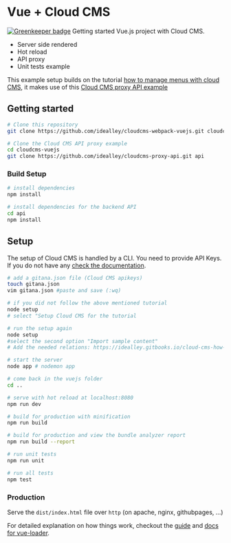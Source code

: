 # Vue + Cloud CMS

[![Greenkeeper badge](https://badges.greenkeeper.io/idealley/cloudcms-webpack-vuejs.svg)](https://greenkeeper.io/)
Getting started Vue.js project with Cloud CMS.

* Server side rendered
* Hot reload
* API proxy
* Unit tests example

This example setup builds on the tutorial [how to manage menus with cloud CMS](https://idealley.gitbooks.io/cloud-cms-how-to-manage-menus/), it makes use of this [Cloud CMS proxy API example](https://github.com/idealley/cloudcms-proxy-api)

## Getting started

```bash
# Clone this repository
git clone https://github.com/idealley/cloudcms-webpack-vuejs.git cloudcms-vuejs

# Clone the Cloud CMS API proxy example
cd cloudcms-vuejs
git clone https://github.com/idealley/cloudcms-proxy-api.git api
```

### Build Setup

``` bash
# install dependencies
npm install

# install dependencies for the backend API
cd api
npm install
```
## Setup
The setup of Cloud CMS is handled by a CLI. You need to provide API Keys. If you do not have any [check the documentation](https://www.cloudcms.com/apikeys.html).

```bash
# add a gitana.json file (Cloud CMS apikeys)
touch gitana.json
vim gitana.json #paste and save (:wq)

# if you did not follow the above mentioned tutorial
node setup
# select "Setup Cloud CMS for the tutorial

# run the setup again
node setup
#select the second option "Import sample content"
# Add the needed relations: https://idealley.gitbooks.io/cloud-cms-how-to-manage-menus/content/adding-relations.html

# start the server
node app # nodemon app 

# come back in the vuejs folder
cd ..

# serve with hot reload at localhost:8080
npm run dev

# build for production with minification
npm run build

# build for production and view the bundle analyzer report
npm run build --report

# run unit tests
npm run unit

# run all tests
npm test
```
### Production
Serve the `dist/index.html` file over `http` (on apache, nginx, githubpages, ...)

For detailed explanation on how things work, checkout the [guide](http://vuejs-templates.github.io/webpack/) and [docs for vue-loader](http://vuejs.github.io/vue-loader).
